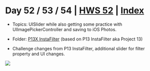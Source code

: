 # Day 52 / 53 / 54 | [HWS 52](https://www.hackingwithswift.com/100/52) | [Index](https://github.com/JulesMoorhouse/100DaysOfSwift/blob/master/README.md)

- Topics: UISlider while also getting some practice with UIImagePickerController and saving to iOS Photos.

- Folder: [P13X InstaFilter](https://github.com/JulesMoorhouse/100DaysOfSwift/tree/master/P13X%20InstaFilter/InstaFilter) (based on P13 InstaFilter aka Project 13)

- Challenge changes from P13 InstaFilter, additional slider for filter property and UI changes.

<img src="../Images/day52-p13x.gif">
